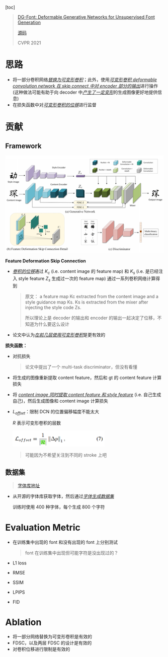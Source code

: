 [toc]

>[DG-Font: Deformable Generative Networks for Unsupervised Font Generation](https://arxiv.org/abs/2104.03064)
>
>[源码](https://github.com/ecnuycxie/DG-Font)
>
>CVPR 2021

# 思路

- 将一部分卷积网络<u>*替换为可变形卷积*</u>；此外，使用<u>*可变形卷积 deformable convolution network 在 skip connect 中对 encoder 部分的输出*</u>进行操作 (这种做法可能有助于向 decoder 中<u>*产生了一定变形*</u>的生成图像更好地提供信息)
- 在损失函数中对<u>*可变形卷积的位移*</u>进行监督





# 贡献

## Framework

<img src="assets/image-20250226215734372.png" alt="image-20250226215734372" style="zoom:60%;" />

**Feature Deformation Skip Connection**

- <u>*卷积的位移*</u>通过 $K_c$ (i.e. content image 的 feature map) 和 $K_s$ (i.e. 是已经注入 style feature $Z_s$ 生成过一次的 feature map) 通过一系列卷积网络计算得到

  > 原文： a feature map Kc extracted from the content image and a style guidance map Ks. Ks is extracted from the mixer after injecting the style code Zs.
  >
  > 所以理论上是 decoder 的输出和 encoder 的输出一起决定了位移，不知道为什么要这么设计

- 论文中认为<u>*在前几层使用可变形卷积*</u>是更有效的

**损失函数：**

- 对抗损失

  > 论文中提出了一个 multi-task discriminator，但没有看懂

- 将生成的图像重新提取 content feature，然后和 gt 的 content feature 计算损失

- 将 <u>*content image 同时提取 content feature 和 style feature*</u> (i.e. 自己生成自己)，然后生成图像和 content image 计算损失

- $L_{offset}$：限制 DCN 的位置偏移幅度不能太大

  $R$ 表示可变形卷积的层数

  <img src="assets/image-20250226220930170.png" alt="image-20250226220930170" style="zoom:60%;" />

  > 可能因为不希望关注到不同的 stroke 上吧



## 数据集

> [字体库地址](https://www.foundertype.com/index.php/FindFont/index)

- 从开源的字体库获取字体，然后通过<u>*字体生成数据集*</u>

  训练时使用 400 种字体，每个生成 800 个字符





# Evaluation Metric

- 在训练集中出现的 font 和没有出现的 font 上分别测试

  > font 在训练集中出现但可能字符是没出现过的？

-  L1 loss 

- RMSE 

- SSIM 

- LPIPS 

- FID





# Ablation

- 将一部分网络替换为可变形卷积是有效的
- FDSC，以及两层 FDSC 的设计是有效的
- 对卷积位移进行限制是有效的